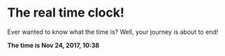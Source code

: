 # The real time clock!

Ever wanted to know what the time is? Well, your journey is about to end!

**The time is Nov 24, 2017, 10:38**